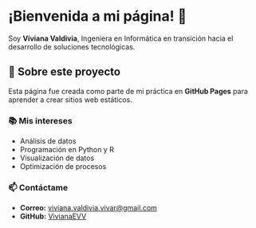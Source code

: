 # ¡Bienvenida a mi página! 👋  
Soy **Viviana Valdivia**, Ingeniera en Informática en transición hacia el desarrollo de soluciones tecnológicas.  

## 🌟 Sobre este proyecto  
Esta página fue creada como parte de mi práctica en **GitHub Pages** para aprender a crear sitios web estáticos.  

### 📚 Mis intereses  
- Análisis de datos  
- Programación en Python y R  
- Visualización de datos  
- Optimización de procesos  

### 📫 Contáctame  
- **Correo:** viviana.valdivia.vivar@gmail.com  
- **GitHub:** [VivianaEVV](https://github.com/VivianaEVV)
